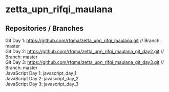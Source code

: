 # zetta_upn_rifqi_maulana

## Repositories / Branches

Git Day 1: https://github.com/rfqma/zetta_upn_rifqi_maulana.git // Branch: master <br>
Git Day 2: https://github.com/rfqma/zetta_upn_rifqi_maulana_git_day2.git // Branch: master <br>
Git Day 3: https://github.com/rfqma/zetta_upn_rifqi_maulana_git_day3.git // Branch: master <br>
JavaScript Day 1: javascript_day_1 <br>
JavaScript Day 2: javascript_day_2 <br>
JavaScript Day 3: javascript_day_3 <br>
